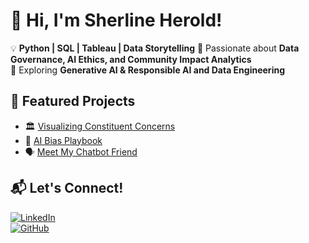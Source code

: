 # 👋 Hi, I'm Sherline Herold!

💡 **Python | SQL | Tableau | Data Storytelling**
🔎 Passionate about **Data Governance, AI Ethics, and Community Impact Analytics**  
🚀 Exploring **Generative AI & Responsible AI and Data Engineering**

## 📌 Featured Projects
- 🏛 [Visualizing Constituent Concerns](https://github.com/DataShells83/constituent-data)  
- 🤖 [AI Bias Playbook](https://github.com/DataShells83/Daris-19_2024-Datathon-WID)  
- 🗣 [Meet My Chatbot Friend](https://github.com/DataShells83/Meet-My-ChatBot-Friend-)

## 📬 Let's Connect!
[![LinkedIn](https://img.shields.io/badge/LinkedIn-blue?style=flat&logo=linkedin)](https://www.linkedin.com/in/herolds/)  
[![GitHub](https://img.shields.io/badge/GitHub-black?style=flat&logo=github)](https://github.com/DataShells83)

